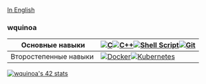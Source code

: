[In English](README_en.md)

### wquinoa

<!-- https://github.com/Ileriayo/markdown-badges -->

|  Основные навыки  	| [<img alt="C" src="https://img.shields.io/badge/c%20-%2300599C.svg?&style=for-the-badge&logo=c&logoColor=white"/><img alt="C++" src="https://img.shields.io/badge/c++%20-%2300599C.svg?&style=for-the-badge&logo=c%2B%2B&ogoColor=white"/><img alt="Shell Script" src="https://img.shields.io/badge/shell_script%20-%23121011.svg?&style=for-the-badge&logo=gnu-bash&logoColor=white"/><img alt="Git" src="https://img.shields.io/badge/git%20-%23F05033.svg?&style=for-the-badge&logo=git&logoColor=white"/>](https://github.com/Ileriayo/markdown-badges)  	|
|---	|---	|
| Второстепенные навыки  	| [<img alt="Docker" src="https://img.shields.io/badge/docker%20-%230db7ed.svg?&style=for-the-badge&logo=docker&logoColor=white"/><img alt="Kubernetes" src="https://img.shields.io/badge/kubernetes%20-%23326ce5.svg?&style=for-the-badge&logo=kubernetes&logoColor=white"/>](https://github.com/Ileriayo/markdown-badges)   |

[![wquinoa's 42 stats](https://badge42.vercel.app/api/v2/cl8w4rk5w00110gmm1ft1l87t/stats?cursusId=21&coalitionId=90)](https://github.com/JaeSeoKim/badge42)
